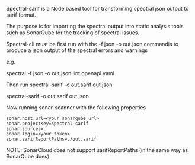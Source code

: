 
Spectral-sarif is a Node based tool for transforming spectral json output to sarif format.

The purpose is  for importing the spectral output into static analysis tools such as SonarQube for the tracking of spectral issues.

Spectral-cli must be first run with the -f json -o out.json commandis to produce a json output of the spectral errors and warnings

e.g.

spectral -f json -o out.json lint openapi.yaml

Then run spectral-sarif -o out.sarif out.json

spectral-sarif -o out.sarif out.json

Now running sonar-scanner with the following properties

```
sonar.host.url=<your sonarqube url>
sonar.projectKey=spectral-sarif
sonar.sources=.
sonar.login=<your token>
sonar.sarifReportPaths=./out.sarif
```


NOTE: SonarCloud does not support sarifReportPaths (in the same way as SonarQube does)


